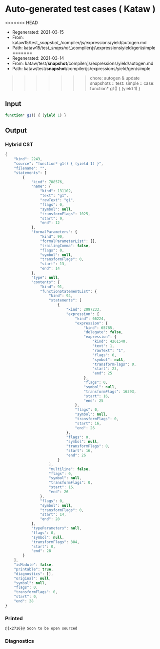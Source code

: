 # Auto-generated test cases ( Kataw )
<<<<<<< HEAD
- Regenerated: 2021-03-15
- From: kataw15/test\__snapshot__/compiler/js/expressions/yield/autogen.md
- Path: kataw15/test\__snapshot__\compiler\js\expressions\yield\gen\simple
=======
- Regenerated: 2021-03-14
- From: kataw/test/__snapshot__/compiler/js/expressions/yield/autogen.md
- Path: kataw/test/__snapshot__/compiler/js/expressions/yield/gen/simple
>>>>>>> chore: autogen & update snapshots
> :: test: simple
> :: case: function* g1() { (yield 1) }
## Input

`````js
function* g1() { (yield 1) }
`````

## Output

### Hybrid CST

```javascript
{
    "kind": 2243,
    "source": "function* g1() { (yield 1) }",
    "filename": "",
    "statements": [
        {
            "kind": 788576,
            "name": {
                "kind": 131102,
                "text": "g1",
                "rawText": "g1",
                "flags": 0,
                "symbol": null,
                "transformFlags": 1025,
                "start": 9,
                "end": 12
            },
            "formalParameters": {
                "kind": 90,
                "formalParameterList": [],
                "trailingComma": false,
                "flags": 0,
                "symbol": null,
                "transformFlags": 0,
                "start": 13,
                "end": 14
            },
            "type": null,
            "contents": {
                "kind": 91,
                "functionStatementList": {
                    "kind": 94,
                    "statements": [
                        {
                            "kind": 2097233,
                            "expression": {
                                "kind": 66224,
                                "expression": {
                                    "kind": 65785,
                                    "delegate": false,
                                    "expression": {
                                        "kind": 4261540,
                                        "text": 1,
                                        "rawText": "1",
                                        "flags": 0,
                                        "symbol": null,
                                        "transformFlags": 0,
                                        "start": 23,
                                        "end": 25
                                    },
                                    "flags": 0,
                                    "symbol": null,
                                    "transformFlags": 16393,
                                    "start": 16,
                                    "end": 25
                                },
                                "flags": 0,
                                "symbol": null,
                                "transformFlags": 0,
                                "start": 16,
                                "end": 26
                            },
                            "flags": 0,
                            "symbol": null,
                            "transformFlags": 0,
                            "start": 16,
                            "end": 26
                        }
                    ],
                    "multiline": false,
                    "flags": 0,
                    "symbol": null,
                    "transformFlags": 0,
                    "start": 16,
                    "end": 26
                },
                "flags": 0,
                "symbol": null,
                "transformFlags": 0,
                "start": 14,
                "end": 28
            },
            "typeParameters": null,
            "flags": 0,
            "symbol": null,
            "transformFlags": 384,
            "start": 0,
            "end": 28
        }
    ],
    "isModule": false,
    "printable": true,
    "diagnostics": [],
    "original": null,
    "symbol": null,
    "flags": 0,
    "transformFlags": 0,
    "start": 0,
    "end": 28
}
```

### Printed

```javascript
@{x2716}@ Soon to be open sourced
```

### Diagnostics

```javascript

```

